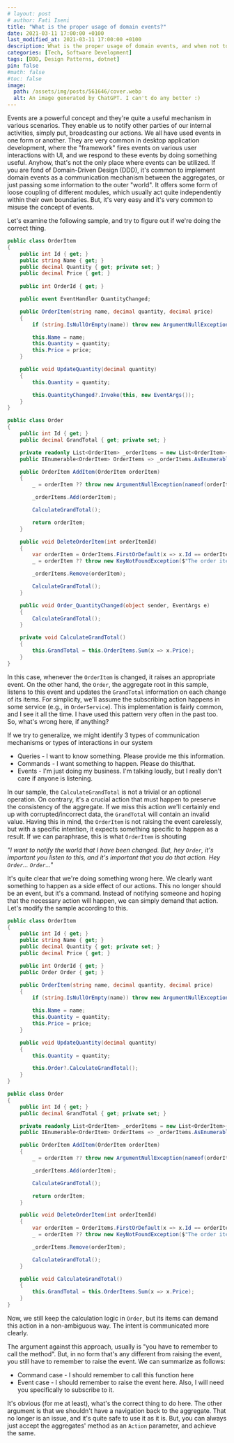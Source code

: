 ```yaml
---
# layout: post
# author: Fati Iseni
title: "What is the proper usage of domain events?"
date: 2021-03-11 17:00:00 +0100
last_modified_at: 2021-03-11 17:00:00 +0100
description: What is the proper usage of domain events, and when not to use them!
categories: [Tech, Software Development]
tags: [DDD, Design Patterns, dotnet]
pin: false
#math: false
#toc: false
image:
  path: /assets/img/posts/561646/cover.webp
  alt: An image generated by ChatGPT. I can't do any better :)
---
```

Events are a powerful concept and they're quite a useful mechanism in various scenarios. They enable us to notify other parties of our internal activities, simply put, broadcasting our actions. We all have used events in one form or another. They are very common in desktop application development, where the "framework" fires events on various user interactions with UI, and we respond to these events by doing something useful. Anyhow, that's not the only place where events can be utilized. If you are fond of Domain-Driven Design (DDD), it's common to implement domain events as a communication mechanism between the aggregates, or just passing some information to the outer "world". It offers some form of loose coupling of different modules, which usually act quite independently within their own boundaries. But, it's very easy and it's very common to misuse the concept of events.

Let's examine the following sample, and try to figure out if we're doing the correct thing.

```c#
public class OrderItem
{
    public int Id { get; }
    public string Name { get; }
    public decimal Quantity { get; private set; }
    public decimal Price { get; }
	
	public int OrderId { get; }

    public event EventHandler QuantityChanged;

    public OrderItem(string name, decimal quantity, decimal price)
    {
        if (string.IsNullOrEmpty(name)) throw new ArgumentNullException(nameof(name));

        this.Name = name;
        this.Quantity = quantity;
        this.Price = price;
    }

    public void UpdateQuantity(decimal quantity)
    {
        this.Quantity = quantity;

        this.QuantityChanged?.Invoke(this, new EventArgs());
    }
}

public class Order
{
    public int Id { get; }
    public decimal GrandTotal { get; private set; }

    private readonly List<OrderItem> _orderItems = new List<OrderItem>();
    public IEnumerable<OrderItem> OrderItems => _orderItems.AsEnumerable();

    public OrderItem AddItem(OrderItem orderItem)
    {
        _ = orderItem ?? throw new ArgumentNullException(nameof(orderItem));

        _orderItems.Add(orderItem);

        CalculateGrandTotal();

        return orderItem;
    }

    public void DeleteOrderItem(int orderItemId)
    {
        var orderItem = OrderItems.FirstOrDefault(x => x.Id == orderItemId);
        _ = orderItem ?? throw new KeyNotFoundException($"The order item with Id: {orderItemId} is not found!");

        _orderItems.Remove(orderItem);

        CalculateGrandTotal();
    }

    public void Order_QuantityChanged(object sender, EventArgs e)
    {
        CalculateGrandTotal();
    }

    private void CalculateGrandTotal()
    {
        this.GrandTotal = this.OrderItems.Sum(x => x.Price);
    }
}
```

In this case, whenever the `OrderItem` is changed, it raises an appropriate event. On the other hand, the `Order`, the aggregate root in this sample, listens to this event and updates the `GrandTotal` information on each change of its items. For simplicity, we'll assume the subscribing action happens in some service (e.g., in `OrderService`). This implementation is fairly common, and I see it all the time. I have used this pattern very often in the past too. So, what's wrong here, if anything?

If we try to generalize, we might identify 3 types of communication mechanisms or types of interactions in our system
- Queries - I want to know something. Please provide me this information.
- Commands - I want something to happen. Please do this/that.
- Events - I'm just doing my business. I'm talking loudly, but I really don't care if anyone is listening.

In our sample, the `CalculateGrandTotal` is not a trivial or an optional operation. On contrary, it's a crucial action that must happen to preserve the consistency of the aggregate. If we miss this action we'll certainly end up with corrupted/incorrect data, the `GrandTotal` will contain an invalid value. Having this in mind, the `OrderItem` is not raising the event carelessly, but with a specific intention, it expects something specific to happen as a result. If we can paraphrase, this is what `OrderItem` is shouting 

*"I want to notify the world that I have been changed. But, hey `Order`, it's important you listen to this, and it's important that you do that action. Hey `Order`... `Order`..."*

It's quite clear that we're doing something wrong here. We clearly want something to happen as a side effect of our actions. This no longer should be an event, but it's a command. Instead of notifying someone and hoping that the necessary action will happen, we can simply demand that action. Let's modify the sample according to this.

```c#
public class OrderItem
{
    public int Id { get; }
    public string Name { get; }
    public decimal Quantity { get; private set; }
    public decimal Price { get; }

    public int OrderId { get; }
    public Order Order { get; }

    public OrderItem(string name, decimal quantity, decimal price)
    {
        if (string.IsNullOrEmpty(name)) throw new ArgumentNullException(nameof(name));

        this.Name = name;
        this.Quantity = quantity;
        this.Price = price;
    }

    public void UpdateQuantity(decimal quantity)
    {
        this.Quantity = quantity;

        this.Order?.CalculateGrandTotal();
    }
}

public class Order
{
    public int Id { get; }
    public decimal GrandTotal { get; private set; }

    private readonly List<OrderItem> _orderItems = new List<OrderItem>();
    public IEnumerable<OrderItem> OrderItems => _orderItems.AsEnumerable();

    public OrderItem AddItem(OrderItem orderItem)
    {
        _ = orderItem ?? throw new ArgumentNullException(nameof(orderItem));

        _orderItems.Add(orderItem);

        CalculateGrandTotal();

        return orderItem;
    }

    public void DeleteOrderItem(int orderItemId)
    {
        var orderItem = OrderItems.FirstOrDefault(x => x.Id == orderItemId);
        _ = orderItem ?? throw new KeyNotFoundException($"The order item with Id: {orderItemId} is not found!");

        _orderItems.Remove(orderItem);

        CalculateGrandTotal();
    }

    public void CalculateGrandTotal()
    {
        this.GrandTotal = this.OrderItems.Sum(x => x.Price);
    }
}
```

Now, we still keep the calculation logic in `Order`, but its items can demand this action in a non-ambiguous way. The intent is communicated more clearly.

The argument against this approach, usually is "you have to remember to call the method". But, in no form that's any different from raising the event, you still have to remember to raise the event. We can summarize as follows:
- Command case - I should remember to call this function here
- Event case - I should remember to raise the event here. Also, I will need you specifically to subscribe to it.

It's obvious (for me at least), what's the correct thing to do here. The other argument is that we shouldn't have a navigation back to the aggregate. That no longer is an issue, and it's quite safe to use it as it is. But, you can always just accept the aggregates' method as an `Action` parameter, and achieve the same.